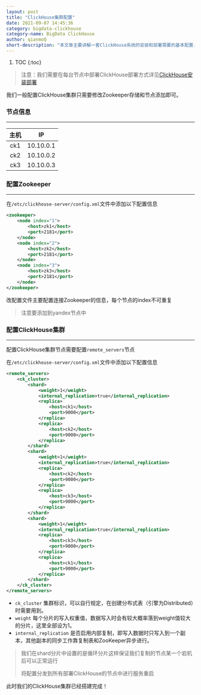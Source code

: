 ```yaml
---
layout: post
title: "ClickHouse集群配置"
date: 2021-09-07 14:45:36
category: bigdata-clickhouse
category-name: BigData ClickHouse
author: qianmoQ
short-description: "本文章主要讲解一套ClickHouse系统的安装和部署需要的基本配置."
---
```


1. TOC
{:toc}

> 注意：我们需要在每台节点中部署ClickHouse部署方式详见[ClickHouse安装部署](https://lc.incubator.edurt.io/bigdata-clickhouse/get-started)

我们一般配置ClickHouse集群只需要修改Zookeeper存储和节点添加即可。

### 节点信息

---

|主机|IP|
|:---:|---|
|ck1|10.10.0.1|
|ck2|10.10.0.2|
|ck3|10.10.0.3|

### 配置Zookeeper

---

在`/etc/clickhouse-server/config.xml`文件中添加以下配置信息

```xml
<zookeeper>
    <node index="1">
        <host>zk1</host>
        <port>2181</port>
    </node>
    <node index="2">
        <host>zk2</host>
        <port>2181</port>
    </node>
    <node index="3">
        <host>zk3</host>
        <port>2181</port>
    </node>
</zookeeper>
```

改配置文件主要配置连接Zookeeper的信息，每个节点的index不可重复

> 注意要添加到yandex节点中

### 配置ClickHouse集群

---

配置ClickHouse集群节点需要配置`remote_servers`节点

在`/etc/clickhouse-server/config.xml`文件中添加以下配置信息

```xml
<remote_servers>
    <ck_cluster>
        <shard>
            <weight>1</weight>
            <internal_replication>true</internal_replication>
            <replica>
                <host>ck1</host>
                <port>9000</port>
            </replica>
            <replica>
                <host>ck2</host>
                <port>9000</port>
            </replica>
        </shard>
        <shard>
            <weight>1</weight>
            <internal_replication>true</internal_replication>
            <replica>
                <host>ck2</host>
                <port>9000</port>
            </replica>
            <replica>
                <host>ck3</host>
                <port>9000</port>
            </replica>
        </shard>
        <shard>
            <weight>1</weight>
            <internal_replication>true</internal_replication>
            <replica>
                <host>ck3</host>
                <port>9000</port>
            </replica>
            <replica>
                <host>ck1</host>
                <port>9000</port>
            </replica>
        </shard>
    </ck_cluster>
</remote_servers>
```

- `ck_cluster` 集群标识，可以自行规定，在创建分布式表（引擎为Distributed）时需要用到。
- `weight` 每个分片的写入权重值，数据写入时会有较大概率落到weight值较大的分片，这里全部设为1。
- `internal_replication` 是否启用内部复制，即写入数据时只写入到一个副本，其他副本的同步工作靠复制表和ZooKeeper异步进行。

> 我们在shard分片中设置的是循环分片这样保证我们复制的节点某一个宕机后可以正常运行
> 
> 将配置分发到所有部署ClickHouse的节点中进行服务重启

此时我们的ClickHouse集群已经搭建完成！
